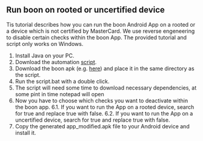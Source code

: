 ## Run boon on rooted or uncertified device

Tis tutorial describes how you can run the boon Android App on a rooted or a device which is not certified by MasterCard. We use reverse engeneering to disable certain checks within the boon App. The provided tutorial and script only works on Windows.

1. Install Java on your PC.
2. Download the automation [script](boon.bat).
3. Download the boon apk (e.g. [here](https://www.google.de/search?q=boon+apk)) and place it in the same directory as the script.
4. Run the script.bat with a double click.
5. The script will need some time to download necessary dependencies, at some pint in time notepad will open
6. Now you have to choose which checks you want to deactivate within the boon app.
6.1. If you want to run the App on a rooted device, search for <bool name="root_check_enabled">true</bool> and replace true with false.
6.2. If you want to run the App on a uncertified device, search for <bool name="whitelist_enabled">true</bool> and replace true with false.
7. Copy the generated app_modified.apk file to your Android device and install it.
